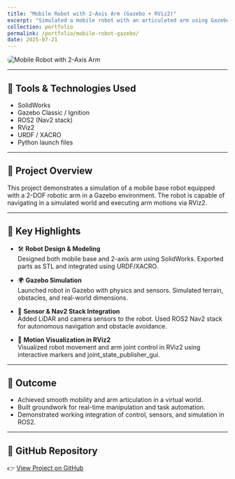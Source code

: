 ```yaml
---
title: "Mobile Robot with 2-Axis Arm (Gazebo + RViz2)"
excerpt: "Simulated a mobile robot with an articulated arm using Gazebo and RViz2. Designed for navigation and manipulation tasks using ROS2 stack and sensor integrations."
collection: portfolio
permalink: /portfolio/mobile-robot-gazebo/
date: 2025-07-21
---
```


<img src="/images/mobile_arm_robot.png" alt="Mobile Robot with 2-Axis Arm" style="max-width: 100%; border-radius: 10px;">

---

## 🔧 Tools & Technologies Used
- SolidWorks
- Gazebo Classic / Ignition
- ROS2 (Nav2 stack)
- RViz2
- URDF / XACRO
- Python launch files

---

## 🤖 Project Overview

This project demonstrates a simulation of a mobile base robot equipped with a 2-DOF robotic arm in a Gazebo environment. The robot is capable of navigating in a simulated world and executing arm motions via RViz2.

---

## 📌 Key Highlights

- 🛠️ **Robot Design & Modeling**  
  Designed both mobile base and 2-axis arm using SolidWorks. Exported parts as STL and integrated using URDF/XACRO.

- 🌍 **Gazebo Simulation**  
  Launched robot in Gazebo with physics and sensors. Simulated terrain, obstacles, and real-world dimensions.

- 📡 **Sensor & Nav2 Stack Integration**  
  Added LiDAR and camera sensors to the robot. Used ROS2 Nav2 stack for autonomous navigation and obstacle avoidance.

- 🎯 **Motion Visualization in RViz2**  
  Visualized robot movement and arm joint control in RViz2 using interactive markers and joint_state_publisher_gui.

---

## 🎯 Outcome

- Achieved smooth mobility and arm articulation in a virtual world.
- Built groundwork for real-time manipulation and task automation.
- Demonstrated working integration of control, sensors, and simulation in ROS2.

---

## 🔗 GitHub Repository

👉 [View Project on GitHub](https://github.com/shareefbaba/mobile-robot-gazebo) <!-- replace with your actual repo link -->
